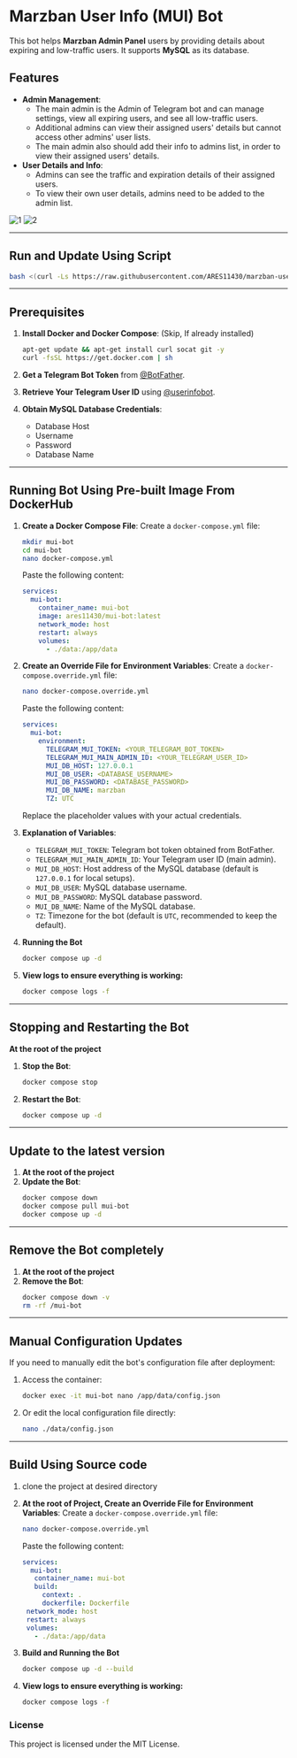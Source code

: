 # Marzban User Info (MUI) Bot

This bot helps **Marzban Admin Panel** users by providing details about expiring and low-traffic users. It supports **MySQL** as its database.

## Features

- **Admin Management**:
  - The main admin is the Admin of Telegram bot and can manage settings, view all expiring users, and see all low-traffic users.
  - Additional admins can view their assigned users' details but cannot access other admins' user lists.
  - The main admin also should add their info to admins list, in order to view their assigned users' details.
- **User Details and Info**:
  - Admins can see the traffic and expiration details of their assigned users.
  - To view their own user details, admins need to be added to the admin list.

![1](https://github.com/user-attachments/assets/9bb42a1c-be1a-4b9e-b928-993d87349b42)
![2](https://github.com/user-attachments/assets/af96d86c-a8cd-47dc-9406-e48ff0ffc743)

---

## Run and Update Using Script

```bash
bash <(curl -Ls https://raw.githubusercontent.com/ARES11430/marzban-user-info-bot/master/mui.sh)
```

---

## Prerequisites

1. **Install Docker and Docker Compose**: (Skip, If already installed)

   ```bash
   apt-get update && apt-get install curl socat git -y
   curl -fsSL https://get.docker.com | sh
   ```

2. **Get a Telegram Bot Token** from [@BotFather](https://core.telegram.org/bots#botfather).

3. **Retrieve Your Telegram User ID** using [@userinfobot](https://t.me/userinfobot).

4. **Obtain MySQL Database Credentials**:
   - Database Host
   - Username
   - Password
   - Database Name

---

## Running Bot Using Pre-built Image From DockerHub

1. **Create a Docker Compose File**:
   Create a `docker-compose.yml` file:

   ```bash
   mkdir mui-bot
   cd mui-bot
   nano docker-compose.yml
   ```

   Paste the following content:

   ```yaml
   services:
     mui-bot:
       container_name: mui-bot
       image: ares11430/mui-bot:latest
       network_mode: host
       restart: always
       volumes:
         - ./data:/app/data
   ```

2. **Create an Override File for Environment Variables**:
   Create a `docker-compose.override.yml` file:

   ```bash
   nano docker-compose.override.yml
   ```

   Paste the following content:

   ```yaml
   services:
     mui-bot:
       environment:
         TELEGRAM_MUI_TOKEN: <YOUR_TELEGRAM_BOT_TOKEN>
         TELEGRAM_MUI_MAIN_ADMIN_ID: <YOUR_TELEGRAM_USER_ID>
         MUI_DB_HOST: 127.0.0.1
         MUI_DB_USER: <DATABASE_USERNAME>
         MUI_DB_PASSWORD: <DATABASE_PASSWORD>
         MUI_DB_NAME: marzban
         TZ: UTC
   ```

   Replace the placeholder values with your actual credentials.

3. **Explanation of Variables**:

   - `TELEGRAM_MUI_TOKEN`: Telegram bot token obtained from BotFather.
   - `TELEGRAM_MUI_MAIN_ADMIN_ID`: Your Telegram user ID (main admin).
   - `MUI_DB_HOST`: Host address of the MySQL database (default is `127.0.0.1` for local setups).
   - `MUI_DB_USER`: MySQL database username.
   - `MUI_DB_PASSWORD`: MySQL database password.
   - `MUI_DB_NAME`: Name of the MySQL database.
   - `TZ`: Timezone for the bot (default is `UTC`, recommended to keep the default).

4. **Running the Bot**

   ```bash
   docker compose up -d
   ```

5. **View logs to ensure everything is working:**
   ```bash
   docker compose logs -f
   ```

---

## Stopping and Restarting the Bot

**At the root of the project**

1. **Stop the Bot**:

   ```bash
   docker compose stop
   ```

2. **Restart the Bot**:
   ```bash
   docker compose up -d
   ```

---

## Update to the latest version

1. **At the root of the project**
2. **Update the Bot**:
   ```bash
   docker compose down
   docker compose pull mui-bot
   docker compose up -d
   ```

---

## Remove the Bot completely

1. **At the root of the project**
2. **Remove the Bot**:
   ```bash
   docker compose down -v
   rm -rf /mui-bot
   ```

---

## Manual Configuration Updates

If you need to manually edit the bot's configuration file after deployment:

1. Access the container:

   ```bash
   docker exec -it mui-bot nano /app/data/config.json
   ```

2. Or edit the local configuration file directly:
   ```bash
   nano ./data/config.json
   ```

---

## Build Using Source code

1. clone the project at desired directory

2. **At the root of Project, Create an Override File for Environment Variables**:
   Create a `docker-compose.override.yml` file:

   ```bash
   nano docker-compose.override.yml
   ```

   Paste the following content:

   ```yaml
   services:
     mui-bot:
      container_name: mui-bot
      build:
        context: .
        dockerfile: Dockerfile
    network_mode: host
    restart: always
    volumes:
      - ./data:/app/data
   ```

3. **Build and Running the Bot**

   ```bash
   docker compose up -d --build
   ```

4. **View logs to ensure everything is working:**
   ```bash
   docker compose logs -f
   ```

### License

This project is licensed under the MIT License.
